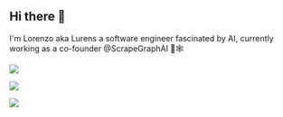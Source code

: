 ## Hi there 👋

I'm Lorenzo aka Lurens a software engineer fascinated by AI, currently working as a  co-founder @ScrapeGraphAI 🔭🕸️


![](http://github-profile-summary-cards.vercel.app/api/cards/productive-time?username=lurenss&theme=2077&utcOffset=8)

![](https://github-readme-stats.vercel.app/api?username=lurenss&theme=radical&show_icons=true&hide_border=true&count_private=true)

![](http://github-profile-summary-cards.vercel.app/api/cards/profile-details?username=lurenss&theme=2077)




<!--
**lurenss/lurenss** is a ✨ _special_ ✨ repository because its `README.md` (this file) appears on your GitHub profile.

Here are some ideas to get you started:

- 🔭 I’m currently working on ...
- 🌱 I’m currently learning ...
- 👯 I’m looking to collaborate on ...
- 🤔 I’m looking for help with ...
- 💬 Ask me about ...
- 📫 How to reach me: ...
- 😄 Pronouns: ...
- ⚡ Fun fact: ...
-->
